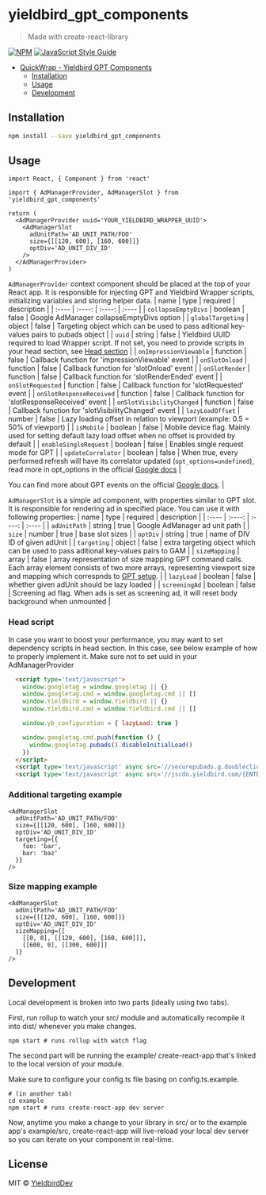 # yieldbird_gpt_components

> Made with create-react-library

[![NPM](https://img.shields.io/npm/v/yieldbird_gpt_components.svg)](https://www.npmjs.com/package/yieldbird_gpt_components) [![JavaScript Style Guide](https://img.shields.io/badge/code_style-standard-brightgreen.svg)](https://standardjs.com)

- [QuickWrap - Yieldbird GPT Components](#yieldbird_gpt_components)
  - [Installation](#installation)
  - [Usage](#usage)
  - [Development](#development)

## Installation

```bash
npm install --save yieldbird_gpt_components
```

## Usage

```tsx
import React, { Component } from 'react'

import { AdManagerProvider, AdManagerSlot } from 'yieldbird_gpt_components'

return (
  <AdManagerProvider uuid='YOUR_YIELDBIRD_WRAPPER_UUID'>
    <AdManagerSlot
      adUnitPath='AD_UNIT_PATH/FOO'
      size={[[120, 600], [160, 600]]}
      optDiv='AD_UNIT_DIV_ID'
    />
  </AdManagerProvider>
)
```

`AdManagerProvider` context component should be placed at the top of your React app. It is responsible for injecting GPT and Yieldbird Wrapper scripts, initializing variables and storing helper data.
| name | type | required | description |
| :---- |  :----:  |  :----:  | :---- |
| `collapseEmptyDivs` | boolean | false | Google AdManager collapseEmptyDivs option |
| `globalTargeting` | object | false | Targeting object which can be used to pass aditional key-values pairs to pubads object |
| `uuid` | string | false | Yieldbird UUID required to load Wrapper script. If not set, you need to provide scripts in your head section, see [Head section](#head-script) |
| `onImpressionViewable` | function | false | Callback function for 'impressionViewable' event |
| `onSlotOnload` | function | false | Callback function for 'slotOnload' event |
| `onSlotRender` | function | false | Callback function for 'slotRenderEnded' event |
| `onSlotRequested` | function | false | Callback function for 'slotRequested' event |
| `onSlotResponseReceived` | function | false | Callback function for 'slotResponseReceived' event |
| `onSlotVisibilityChanged` | function | false | Callback function for 'slotVisibilityChanged' event |
| `lazyLoadOffset` | number | false | Lazy loading offset in relation to viewport (example: 0.5 = 50% of viewport) |
| `isMobile` | boolean | false | Mobile device flag. Mainly used for setting default lazy load offset when no offset is provided by default |
| `enableSingleRequest` | boolean | false | Enables single request mode for GPT |
| `updateCorrelator` | boolean | false | When true, every performed refresh will have its correlator updated (`opt_options=undefined`), read more in opt_options in the official [Google docs](https://developers.google.com/publisher-tag/reference#refreshopt_slots,-opt_options)  |

You can find more about GPT events on the official [Google docs](https://developers.google.com/publisher-tag/reference#googletag.events.event). |

`AdManagerSlot` is a simple ad component, with properties similar to GPT slot. It is responsible for rendering ad in specified place. You can use it with following properties:
| name | type | required | description |
| :---- |  :----:  |  :----:  | :---- |
| `adUnitPath` | string | true | Google AdManager ad unit path |
| `size` | number | true | base slot sizes |
| `optDiv` | string | true | name of DIV ID of given adUnit |
| `targeting` | object | false | extra targeting object which can be used to pass aditional key-values pairs to GAM |
| `sizeMapping` | array | false | array representation of size mapping GPT command calls. Each array element consists of two more arrays, representing viewport size and mapping which correspnds to [GPT setup](https://developers.google.com/publisher-tag/reference#googletag.sizemappingbuilder). |
| `lazyLoad` | boolean | false | whether given adUnit should be lazy loaded |
| `screeningAd` | boolean | false | Screening ad flag. When ads is set as screening ad, it will reset body background when unmounted |


### Head script

In case you want to boost your performance, you may want to set dependency scripts in head section. In this case, see below example of how to properly implement it. Make sure not to set uuid in your AdManagerProvider

```html
  <script type='text/javascript'>
    window.googletag = window.googletag || {}
    window.googletag.cmd = window.googletag.cmd || []
    window.Yieldbird = window.Yieldbird || {}
    window.Yieldbird.cmd = window.Yieldbird.cmd || []

    window.yb_configuration = { lazyLoad: true }

    window.googletag.cmd.push(function () {
      window.googletag.pubads().disableInitialLoad()
    })
  </script>
  <script type='text/javascript' async src='//securepubads.g.doubleclick.net/tag/js/gpt.js'></script>
  <script type='text/javascript' async src='//jscdn.yieldbird.com/{ENTER_YOUR_YIELDBIRD_UUID_HERE}/yb.js'></script>
```

### Additional targeting example
```tsx
<AdManagerSlot
  adUnitPath='AD_UNIT_PATH/FOO'
  size={[[120, 600], [160, 600]]}
  optDiv='AD_UNIT_DIV_ID'
  targeting={{
    foo: 'bar',
    bar: 'baz'
  }}
/>
```

### Size mapping example
```tsx
<AdManagerSlot
  adUnitPath='AD_UNIT_PATH/FOO'
  size={[[120, 600], [160, 600]]}
  optDiv='AD_UNIT_DIV_ID'
  sizeMapping={[
    [[0, 0], [[120, 600], [160, 600]]],
    [[600, 0], [[300, 600]]]
  ]}
/>
```

## Development

Local development is broken into two parts (ideally using two tabs).

First, run rollup to watch your src/ module and automatically recompile it into dist/ whenever you make changes.

```
npm start # runs rollup with watch flag
```

The second part will be running the example/ create-react-app that's linked to the local version of your module.

Make sure to configure your config.ts file basing on config.ts.example.

```
# (in another tab)
cd example
npm start # runs create-react-app dev server
```

Now, anytime you make a change to your library in src/ or to the example app's example/src, create-react-app will live-reload your local dev server so you can iterate on your component in real-time.

## License

MIT © [YieldbirdDev](https://github.com/YieldbirdDev)
